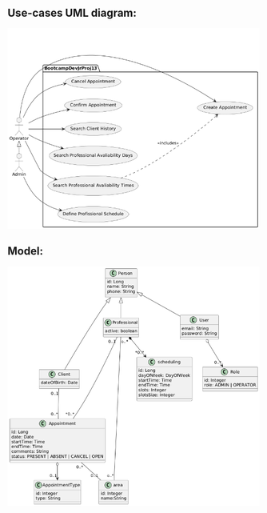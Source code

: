 ## Use-cases UML diagram:

![Use cases](/docs/use-cases/use-cases.png)

## Model: 

![Model](/docs/models/model.png)